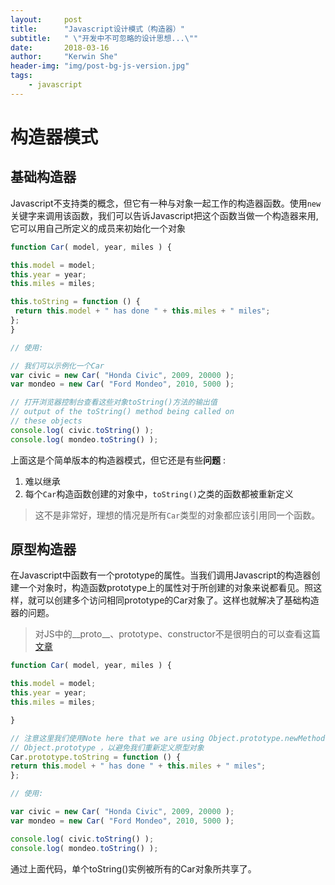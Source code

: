 ```yaml
---
layout:     post
title:      "Javascript设计模式（构造器）"
subtitle:   " \"开发中不可忽略的设计思想...\""
date:       2018-03-16
author:     "Kerwin She"
header-img: "img/post-bg-js-version.jpg"
tags:
    - javascript
---
```


# 构造器模式

## 基础构造器
Javascript不支持类的概念，但它有一种与对象一起工作的构造器函数。使用`new`关键字来调用该函数，我们可以告诉Javascript把这个函数当做一个构造器来用,它可以用自己所定义的成员来初始化一个对象

```javascript
function Car( model, year, miles ) {

this.model = model;
this.year = year;
this.miles = miles;

this.toString = function () {
 return this.model + " has done " + this.miles + " miles";
};
}

// 使用:

// 我们可以示例化一个Car
var civic = new Car( "Honda Civic", 2009, 20000 );
var mondeo = new Car( "Ford Mondeo", 2010, 5000 );

// 打开浏览器控制台查看这些对象toString()方法的输出值
// output of the toString() method being called on
// these objects
console.log( civic.toString() );
console.log( mondeo.toString() );
```

上面这是个简单版本的构造器模式，但它还是有些**问题** :
1. 难以继承
2. 每个`Car`构造函数创建的对象中，`toString()`之类的函数都被重新定义
> 这不是非常好，理想的情况是所有`Car`类型的对象都应该引用同一个函数。

## 原型构造器
在Javascript中函数有一个prototype的属性。当我们调用Javascript的构造器创建一个对象时，构造函数prototype上的属性对于所创建的对象来说都看见。照这样，就可以创建多个访问相同prototype的Car对象了。这样也就解决了基础构造器的问题。
> 对JS中的__proto__、prototype、constructor不是很明白的可以查看这篇[文章][1]

```javascript
function Car( model, year, miles ) {

this.model = model;
this.year = year;
this.miles = miles;

}

// 注意这里我们使用Note here that we are using Object.prototype.newMethod 而不是
// Object.prototype ，以避免我们重新定义原型对象
Car.prototype.toString = function () {
return this.model + " has done " + this.miles + " miles";
};

// 使用:

var civic = new Car( "Honda Civic", 2009, 20000 );
var mondeo = new Car( "Ford Mondeo", 2010, 5000 );

console.log( civic.toString() );
console.log( mondeo.toString() );
```
通过上面代码，单个toString()实例被所有的Car对象所共享了。



[1]:http://shekang.me/2017/12/08/js-proto/
